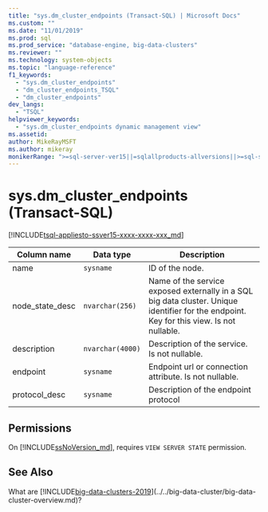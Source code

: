 ```yaml
---
title: "sys.dm_cluster_endpoints (Transact-SQL) | Microsoft Docs"
ms.custom: ""
ms.date: "11/01/2019"
ms.prod: sql
ms.prod_service: "database-engine, big-data-clusters"
ms.reviewer: ""
ms.technology: system-objects
ms.topic: "language-reference"
f1_keywords: 
  - "sys.dm_cluster_endpoints"
  - "dm_cluster_endpoints_TSQL"
  - "dm_cluster_endpoints"
dev_langs: 
  - "TSQL"
helpviewer_keywords: 
  - "sys.dm_cluster_endpoints dynamic management view"
ms.assetid: 
author: MikeRayMSFT
ms.author: mikeray
monikerRange: ">=sql-server-ver15||=sqlallproducts-allversions||>=sql-server-linux-2017"
---
```

# sys.dm_cluster_endpoints (Transact-SQL)
[!INCLUDE[tsql-appliesto-ssver15-xxxx-xxxx-xxx_md](../../includes/tsql-appliesto-ssver15-xxxx-xxxx-xxx.md)]

|Column name|Data type|Description|  
|-----------------|---------------|-----------------|  
|name|`sysname`|ID of the node.|  
|node_state_desc|`nvarchar(256)`|Name of the service exposed externally in a SQL big data cluster. Unique identifier for the endpoint. Key for this view. Is not nullable. |
|description|`nvarchar(4000)`|Description of the service. Is not nullable. |
|endpoint|`sysname`|Endpoint url or connection attribute. Is not nullable. |
|protocol_desc|`sysname`|Description of the endpoint protocol |

## Permissions

On [!INCLUDE[ssNoVersion_md](../../includes/ssnoversion-md.md)], requires `VIEW SERVER STATE` permission.

## See Also

What are [!INCLUDE[big-data-clusters-2019](../../includes/ssbigdataclusters-ss-nover.md)](../../big-data-cluster/big-data-cluster-overview.md)?
